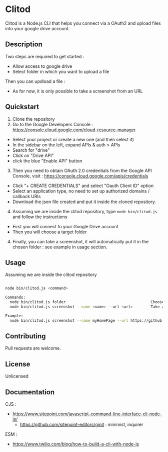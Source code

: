 # Clitod

Clitod is a Node.js CLI that helps you connect via a OAuth2 and upload files into your google drive account.

## Description

Two steps are required to get started :

- Allow access to google drive
- Select folder in which you want to upload a file

Then you can updload a file :

- As for now, it is only possible to take a screenshot from an URL

## Quickstart

1. Clone the repository
2. Go to the Google Developers Console : https://console.cloud.google.com/cloud-resource-manager

- Select your project or create a new one (and then select it)
- In the sidebar on the left, expand APIs & auth > APIs
- Search for "drive"
- Click on "Drive API"
- click the blue "Enable API" button

3. Then you need to obtain OAuth 2.0 credentials from the Google API Console, visit : https://console.cloud.google.com/apis/credentials

- Click "+ CREATE CREDENTIALS" and select "Oauth Client ID" option
- Select an application type, no need to set up authorized domains / callback URIs
- Download the json file created and put it inside the cloned repository.

4. Assuming we are inside the clitod repository, type `node bin/clitod.js` and follow the instructions

- First you will connect to your Google Drive account
- Then you will choose a target folder

4. Finally, you can take a screenshot, it will automatically put it in the chosen folder : see example in usage section.

## Usage

Assuming we are inside the clitod repository

```bash

node bin/clitod.js <command>

Commands:
  node bin/clitod.js folder                                      Choose a target folder
  node bin/clitod.js screenshot --name <name> --url <url>        Take a screenshot and send it

Example:
  node bin/clitod.js screenshot --name myHomePage --url https://github.com/mustsee/clitod

```

## Contributing

Pull requests are welcome.

## License

Unlicensed

## Documentation

CJS :

- https://www.sitepoint.com/javascript-command-line-interface-cli-node-js/
  - https://github.com/sitepoint-editors/ginit : minimist, inquirer

ESM :

- https://www.twilio.com/blog/how-to-build-a-cli-with-node-js
